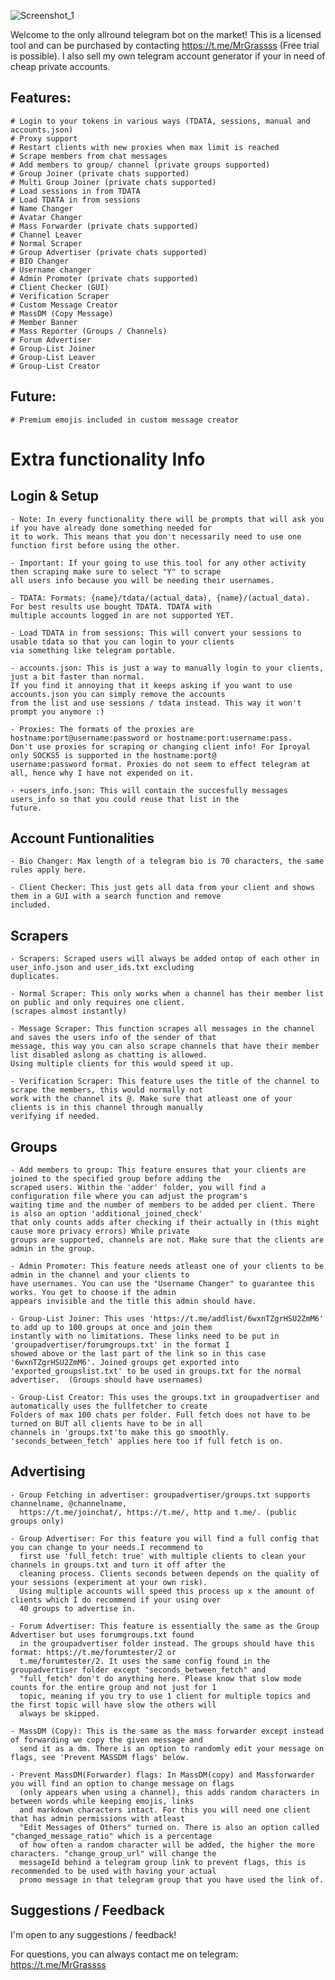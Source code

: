 ![Screenshot_1](https://github.com/MrGrasss/TeleBlitz-BestTelebot/assets/132838549/541bcd6c-765a-4bb3-979e-7a80a5f801fe)

Welcome to the only allround telegram bot on the market!
This is a licensed tool and can be purchased by contacting https://t.me/MrGrassss (Free trial is possible).
I also sell my own telegram account generator if your in need of cheap private accounts.

## Features:

    # Login to your tokens in various ways (TDATA, sessions, manual and accounts.json)
    # Proxy support
    # Restart clients with new proxies when max limit is reached
    # Scrape members from chat messages
    # Add members to group/ channel (private groups supported)
    # Group Joiner (private chats supported)
    # Multi Group Joiner (private chats supported)
    # Load sessions in from TDATA
    # Load TDATA in from sessions
    # Name Changer
    # Avatar Changer
    # Mass Forwarder (private chats supported)
    # Channel Leaver
    # Normal Scraper
    # Group Advertiser (private chats supported)
    # BIO Changer
    # Username changer
    # Admin Promoter (private chats supported)
    # Client Checker (GUI)
    # Verification Scraper
    # Custom Message Creator
    # MassDM (Copy Message)
    # Member Banner
    # Mass Reporter (Groups / Channels)
    # Forum Advertiser
    # Group-List Joiner
    # Group-List Leaver
    # Group-List Creator 

## Future:

    # Premium emojis included in custom message creator

# Extra functionality Info
## Login & Setup
    - Note: In every functionality there will be prompts that will ask you if you have already done something needed for
    it to work. This means that you don't necessarily need to use one function first before using the other.

    - Important: If your going to use this tool for any other activity then scraping make sure to select "Y" to scrape
    all users info because you will be needing their usernames.
    
    - TDATA: Formats: {name}/tdata/(actual_data), {name}/(actual_data). For best results use bought TDATA. TDATA with 
    multiple accounts logged in are not supported YET. 
    
    - Load TDATA in from sessions: This will convert your sessions to usable tdata so that you can login to your clients
    via something like telegram portable.
    
    - accounts.json: This is just a way to manually login to your clients, just a bit faster than normal.
    If you find it annoying that it keeps asking if you want to use accounts.json you can simply remove the accounts
    from the list and use sessions / tdata instead. This way it won't prompt you anymore :)
    
    - Proxies: The formats of the proxies are hostname:port@username:password or hostname:port:username:pass.
    Don't use proxies for scraping or changing client info! For Iproyal only SOCKS5 is supported in the hostname:port@
    username:password format. Proxies do not seem to effect telegram at all, hence why I have not expended on it. 
    
    - +users_info.json: This will contain the succesfully messages users_info so that you could reuse that list in the 
    future.
  
## Account Funtionalities
    - Bio Changer: Max length of a telegram bio is 70 characters, the same rules apply here.
    
    - Client Checker: This just gets all data from your client and shows them in a GUI with a search function and remove
    included.

## Scrapers

    - Scrapers: Scraped users will always be added ontop of each other in user_info.json and user_ids.txt excluding 
    duplicates. 

    - Normal Scraper: This only works when a channel has their member list on public and only requires one client.
    (scrapes almost instantly)
    
    - Message Scraper: This function scrapes all messages in the channel and saves the users info of the sender of that
    message, this way you can also scrape channels that have their member list disabled aslong as chatting is allowed.
    Using multiple clients for this would speed it up. 

    - Verification Scraper: This feature uses the title of the channel to scrape the members, this would normally not
    work with the channel its @. Make sure that atleast one of your clients is in this channel through manually
    verifying if needed.
  
## Groups

    - Add members to group: This feature ensures that your clients are joined to the specified group before adding the 
    scraped users. Within the 'adder' folder, you will find a configuration file where you can adjust the program's 
    waiting time and the number of members to be added per client. There is also an option 'additional_joined_check'
    that only counts adds after checking if their actually in (this might cause more privacy errors) While private 
    groups are supported, channels are not. Make sure that the clients are admin in the group.
    
    - Admin Promoter: This feature needs atleast one of your clients to be admin in the channel and your clients to
    have usernames. You can use the "Username Changer" to guarantee this works. You get to choose if the admin
    appears invisible and the title this admin should have.
    
    - Group-List Joiner: This uses 'https://t.me/addlist/6wxnTZgrHSU2ZmM6' to add up to 100 groups at once and join them
    instantly with no limitations. These links need to be put in 'groupadvertiser/forumgroups.txt' in the format I 
    showed above or the last part of the link so in this case '6wxnTZgrHSU2ZmM6'. Joined groups get exported into
    'exported_groupslist.txt' to be used in groups.txt for the normal advertiser.  (Groups should have usernames)

    - Group-List Creator: This uses the groups.txt in groupadvertiser and automatically uses the fullfetcher to create
    Folders of max 100 chats per folder. Full fetch does not have to be turned on BUT all clients have to be in all
    channels in 'groups.txt'to make this go smoothly. 'seconds_between_fetch' applies here too if full fetch is on.

## Advertising

    - Group Fetching in advertiser: groupadvertiser/groups.txt supports channelname, @channelname, 
      https://t.me/joinchat/, https://t.me/, http and t.me/. (public groups only)
        
    - Group Advertiser: For this feature you will find a full config that you can change to your needs.I recommend to 
      first use 'full_fetch: true' with multiple clients to clean your channels in groups.txt and turn it off after the
      cleaning process. Clients seconds between depends on the quality of your sessions (experiment at your own risk).
      Using multiple accounts will speed this process up x the amount of clients which I do recommend if your using over    
      40 groups to advertise in.

    - Forum Advertiser: This feature is essentially the same as the Group Advertiser but uses forumgroups.txt found
      in the groupadvertiser folder instead. The groups should have this format: https://t.me/forumtester/2 or 
      t.me/forumtester/2. It uses the same config found in the groupadvertiser folder except "seconds_between_fetch" and
      "full_fetch" don't do anything here. Please know that slow mode counts for the entire group and not just for 1 
      topic, meaning if you try to use 1 client for multiple topics and the first topic will have slow the others will 
      always be skipped. 
    
    - MassDM (Copy): This is the same as the mass forwarder except instead of forwarding we copy the given message and 
      send it as a dm. There is an option to randomly edit your message on flags, see 'Prevent MASSDM flags' below.

    - Prevent MassDM(Forwarder) flags: In MassDM(copy) and Massforwarder you will find an option to change message on flags
      (only appears when using a channel), this adds random characters in between words while keeping emojis, links 
      and markdown characters intact. For this you will need one client that has admin permissions with atleast 
      "Edit Messages of Others" turned on. There is also an option called "changed_message_ratio" which is a percentage
      of how often a random character will be added, the higher the more characters. "change_group_url" will change the
      messageId behind a telegram group link to prevent flags, this is recommended to be used with having your actual 
      promo message in that telegram group that you have used the link of.
		  
## Suggestions / Feedback

I'm open to any suggestions / feedback!

For questions, you can always contact me on telegram: https://t.me/MrGrassss


